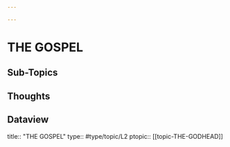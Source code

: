 ```yaml
---

---
```

# THE GOSPEL
## Sub-Topics


## Thoughts


## Dataview
title:: "THE GOSPEL"
type:: #type/topic/L2 
ptopic:: [[topic-THE-GODHEAD]]